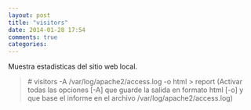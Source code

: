 ```yaml
---
layout: post
title: "visitors"
date: 2014-01-28 17:54
comments: true
categories: 
---
```

Muestra estadisticas del sitio web local.

>\# visitors -A /var/log/apache2/access.log -o html > report (Activar todas las opciones [-A] que guarde la salida en formato html [-o] y que base el informe en el archivo /var/log/apache2/access.log)

